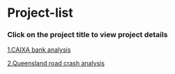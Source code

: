 # Project-list

### Click on the project title to view project details 

[1.CAIXA bank analysis](https://github.com/YadneshBapat/project_CIAXA-bank-analysis)

[2.Queensland road crash analysis](https://github.com/YadneshBapat/Project_Queensland-road-crash-analysis)

